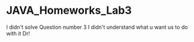 # JAVA_Homeworks_Lab3
I didn't solve Question number 3 
I didn't understand what u want us to do with it 
Dr! 

